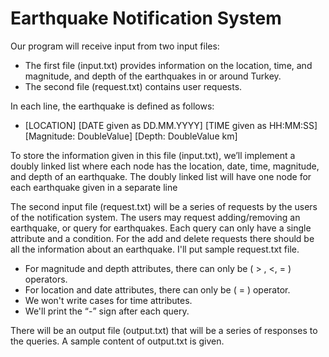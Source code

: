 # Earthquake Notification System

Our program will receive input from two input files:

- The first file (input.txt) provides information on the location, time, and magnitude, and depth of the earthquakes in or around Turkey.
- The second file (request.txt) contains user requests.

In each line, the earthquake is defined as follows:

- [LOCATION] [DATE given as DD.MM.YYYY] [TIME given as HH:MM:SS] [Magnitude: DoubleValue] [Depth: DoubleValue km]

To store the information given in this file (input.txt), we’ll implement a doubly linked list where each node has the location, date, time, magnitude, and depth of an earthquake. The doubly linked list will have one node for each earthquake given in a separate line

The second input file (request.txt) will be a series of requests by the users of the notification system. The users may request adding/removing an earthquake, or query for earthquakes. Each query can only have a single attribute and a condition. For the add and delete requests there should be all the information about an earthquake. I'll put sample request.txt file.

- For magnitude and depth attributes, there can only be ( > , <, = ) operators.
- For location and date attributes, there can only be ( = ) operator.
- We won't write cases for time attributes.
- We'll print the “-” sign after each query.

There will be an output file (output.txt) that will be a series of responses to the queries. A sample content of output.txt is given.